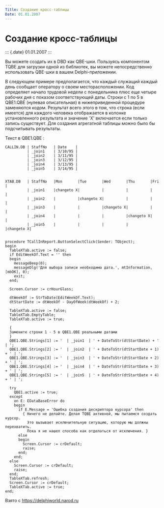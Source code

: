 ```yaml
---
Title: Создание кросс-таблицы
Date: 01.01.2007
---
```



Создание кросс-таблицы
======================

::: {.date}
01.01.2007
:::

Вы можете создать их в DBD как QBE-шки. Пользуясь компонентом TQBE для
загрузки одной из библиотек, вы можете непосредственно использовать
QBE-шки в вашем Delphi-приложении.

В следующем примере предполагается, что каждый служащий каждый день
сообщает оператору о своем месторасположении. Код определяет начало
трудовой недели с понедельника плюс еще четыре рабочих дня с показом
соответствующей даты. Строки с 1 по 5 в QBE1.QBE (нулевая описательная)
в нижеприведенной процедуре заменяются кодом. Результат всего этого в
том, что строка (если имеется) для каждого человека отображается в
колонке установленного результата и значение \'X\' включается если
только запись существует. Для создания агрегатной таблицы можно было бы
подсчитывать результаты.

Текст в QBE1.QBE :

    CALLIN.DB | StaffNo   | Date    |
              | _join1    | 3/10/95 |
              | _join2    | 3/11/95 |
              | _join3    | 3/12/95 |
              | _join4    | 3/13/95 |
              | _join5    | 3/14/95 |


    XTAB.DB   | StaffNo   |Mon       |Tue       |Wed       |Thu       |Fri       |
              | _join1    |changeto X|          |          |          |          |
              | _join2    |          |changeto X|          |          |          |
              | _join3    |          |          |changeto X|          |          |
              | _join4    |          |          |          |changeto X|          |
              | _join5    |          |          |          |          |changeto X|


    procedure TCallInReport.ButtonSelectClick(Sender: TObject);
    begin
      TableXTab.active := false;
      if EditWeekOf.Text = '' then
      begin
        messageBeep(0);
        messageDlg('Для выбора записи необходима дата.', mtInformation, [mbOK], 0);
        exit;
      end;
     
      Screen.Cursor := crHourGlass;
     
      dtWeekOf := StrToDate(EditWeekOf.Text);
      dtStartDate := dtWeekOf - DayOfWeek(dtWeekOf) + 2;
     
      TableXTab.active := false;
      TableXTab.EmptyTable;
      TableXTab.active := true;
     
      {
      Замените строки 1 - 5 в QBE1.QBE реальными датами
      }
      QBE1.QBE.Strings[1] := '  | _join1  | ' + DateToStr(dtStartDate) + ' | ';
      QBE1.QBE.Strings[2] := '  | _join2  | ' + DateToStr(dtStartDate + 1) + ' | ';
      QBE1.QBE.Strings[3] := '  | _join3  | ' + DateToStr(dtStartDate + 2) + ' | ';
      QBE1.QBE.Strings[4] := '  | _join4  | ' + DateToStr(dtStartDate + 3) + ' | ';
      QBE1.QBE.Strings[5] := '  | _join5  | ' + DateToStr(dtStartDate + 4) + ' | ';
     
      try
        QBE1.active := true;
      except
        on E: EDataBaseError do
        begin
          if E.Message = 'Ошибка создания дескриптора курсора' then
            { Ничего не делайте. Делая TQBE активной, мы пытаемся создать курсор.
              Это вызывает исключительную ситуацию, которую мы должны перехватить.
              Пока я не нашел способа как отделаться от исключения. }
          else
          begin
            Screen.Cursor := crDefault;
            raise;
          end;
        end;
      else
        Screen.Cursor := crDefault;
        raise;
      end;
      TableXTab.refresh;
      Screen.Cursor := crDefault;
      TableXTab.active := true;
    end;

Взято с <https://delphiworld.narod.ru>
